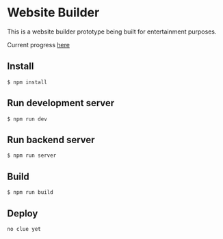 # Website Builder

This is a website builder prototype being built for entertainment purposes.

Current progress [here](http://buhrmi.github.io/editor)

## Install

    $ npm install

## Run development server

    $ npm run dev

## Run backend server

    $ npm run server

## Build

    $ npm run build

## Deploy

    no clue yet
